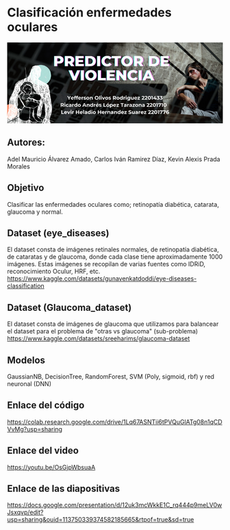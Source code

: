 # Clasificación enfermedades oculares
<img src="9ad8fc6d-c2ee-474e-bff0-3e37db3efdb3.jpg">

## Autores:

Adel Mauricio Álvarez Amado, Carlos Iván Ramirez Díaz, Kevin Alexis Prada Morales

## Objetivo
Clasificar las enfermedades oculares como; retinopatía diabética, catarata, glaucoma y normal.

## Dataset (eye_diseases)
El dataset consta de imágenes retinales normales, de retinopatía diabética, de cataratas y de glaucoma, donde cada clase tiene aproximadamente 1000 imágenes. Estas imágenes se recopilan de varias fuentes como IDRiD, reconocimiento Oculur, HRF, etc.
https://www.kaggle.com/datasets/gunavenkatdoddi/eye-diseases-classification

## Dataset (Glaucoma_dataset)
El dataset consta de imágenes de glaucoma que utilizamos para balancear el dataset para el problema de "otras vs glaucoma" (sub-problema)
https://www.kaggle.com/datasets/sreeharims/glaucoma-dataset

## Modelos
GaussianNB, DecisionTree, RandomForest, SVM (Poly, sigmoid, rbf) y red neuronal (DNN)

## Enlace del código
https://colab.research.google.com/drive/1Lq67ASNTii6tPVQuGlATg08n1qCDVvMg?usp=sharing

## Enlace del video
https://youtu.be/OsGjpWbsuaA

## Enlace de las diapositivas
https://docs.google.com/presentation/d/12uk3mcWkkE1C_rq444p9meLV0wJsxqvp/edit?usp=sharing&ouid=113750339374582185665&rtpof=true&sd=true
